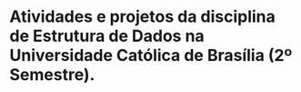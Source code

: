 <h1>Atividades e projetos da disciplina de Estrutura de Dados na Universidade Católica de Brasília (2º Semestre).</h1>